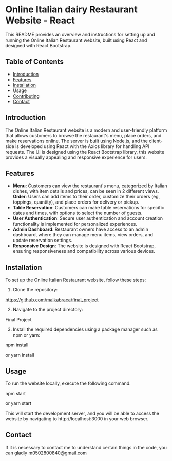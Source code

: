 # Online Italian dairy  Restaurant Website - React 

This README provides an overview and instructions for setting up and running the Online Italian Restaurant website, built using React and designed with React Bootstrap.

## Table of Contents
- [Introduction](#introduction)
- [Features](#features)
- [Installation](#installation)
- [Usage](#usage)
- [Contributing](#contributing)
- [Contact](#contact)

## Introduction
The Online Italian Restaurant website is a modern and user-friendly platform that allows customers to browse the restaurant's menu, place orders, and make reservations online.
The server is built using Node.js, and the client-side is developed using React with the Axios library for handling API requests. The UI is designed using the React Bootstrap library, this website provides a visually appealing and responsive experience for users.

## Features
- **Menu**: Customers can view the restaurant's menu, categorized by Italian dishes, with item details and prices, can be seen in 2 different views.
**Order**: Users can add items to their order, customize their orders (eg, toppings, quantity), and place orders for delivery or pickup.
- **Table Reservation**: Customers can make table reservations for specific dates and times, with options to select the number of guests.
- **User Authentication**: Secure user authentication and account creation functionality is implemented for personalized experiences.
- **Admin Dashboard**: Restaurant owners have access to an admin dashboard, where they can manage menu items, view orders, and update reservation settings.
- **Responsive Design**: The website is designed with React Bootstrap, ensuring responsiveness and compatibility across various devices.

## Installation
To set up the Online Italian Restaurant website, follow these steps:

1. Clone the repository:

https://github.com/malkabraca/final_project


2. Navigate to the project directory:

Final Project


3. Install the required dependencies using a package manager such as npm or yarn:

npm install

or
yarn install


## Usage
To run the website locally, execute the following command:

npm start

or
yarn start


This will start the development server, and you will be able to access the website by navigating to http://localhost:3000 in your web browser.

## Contact
If it is necessary to contact me to understand certain things in the code, you can gladly m0502800840@gmail.com